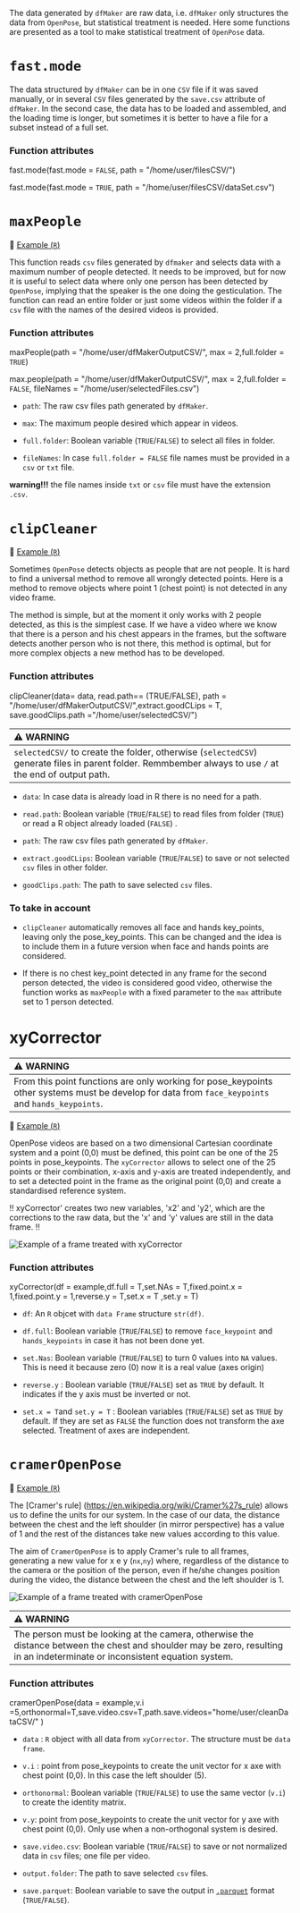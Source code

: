 
The data generated by `dfMaker` are raw data, i.e. `dfMaker` only structures the data from `OpenPose`, but statistical treatment is needed. Here some functions are presented as a tool to make statistical treatment of `OpenPose` data.

# `fast.mode`

The data structured by `dfMaker` can be in one `CSV` file if it was saved manually, or in several `CSV` files generated by the `save.csv` attribute of `dfMaker`. In the second case, the data has to be loaded and assembled, and the loading time is longer, but sometimes it is better to have a file for a subset instead of a full set.

### Function attributes

fast.mode(fast.mode = `FALSE`, path = "/home/user/filesCSV/")

fast.mode(fast.mode = `TRUE`, path = "/home/user/filesCSV/dataSet.csv")

# `maxPeople`

:notebook: [Example (`R`)](functionsExamples/maxPeopleExample.R)

This function reads `csv` files generated by `dfmaker` and selects data with a maximum number of people detected. It needs to be improved, but for now it is useful to select data where only one person has been detected by `OpenPose`, implying that the speaker is the one doing the gesticulation. The function can read an entire folder or just some videos within the folder if a `csv` file with the names of the desired videos is provided.

### Function attributes

maxPeople(path = "/home/user/dfMakerOutputCSV/", max = 2,full.folder = `TRUE`)

max.people(path = "/home/user/dfMakerOutputCSV/", max = 2,full.folder = `FALSE`, fileNames = "/home/user/selectedFiles.csv")

-   `path`: The raw csv files path generated by `dfMaker`.

-   `max`: The maximum people desired which appear in videos.

-   `full.folder`: Boolean variable (`TRUE`/`FALSE`) to select all files in folder.

-   `fileNames`: In case `full.folder = FALSE` file names must be provided in a `csv` or `txt` file.

**warning!!!** the file names inside `txt` or `csv` file must have the extension `.csv`.

# `clipCleaner`


:notebook: [Example (`R`)](functionsExamples/clipCleanerExample.R)



Sometimes `OpenPose` detects objects as people that are not people. It is hard to find a universal method to remove all wrongly detected points. Here is a method to remove objects where point 1 (chest point) is not detected in any video frame.

The method is simple, but at the moment it only works with 2 people detected, as this is the simplest case. If we have a video where we know that there is a person and his chest appears in the frames, but the software detects another person who is not there, this method is optimal, but for more complex objects a new method has to be developed.

### Function attributes

clipCleaner(data= data, read.path== (TRUE/FALSE), path = "/home/user/dfMakerOutputCSV/",extract.goodCLips = T, save.goodClips.path ="/home/user/selectedCSV/")

| :warning: WARNING                                                                                                                                       |
|:-----------------------------------------------------------------------|
| `selectedCSV/` to create the folder, otherwise (`selectedCSV`) generate files in parent folder. Remmbember always to use `/` at the end of output path. |

-   `data`: In case data is already load in R there is no need for a path.

-   `read.path`:  Boolean variable (`TRUE`/`FALSE`) to read files from folder (`TRUE`) or read a R object already loaded (`FALSE`) .

-   `path`: The raw csv files path generated by `dfMaker`.

-   `extract.goodCLips`: Boolean variable (`TRUE`/`FALSE`) to save or not selected `csv` files in other folder.

-   `goodClips.path`: The path to save selected `csv` files.

### To take in account

- `clipCleaner` automatically removes all face and hands key_points, leaving only the pose_key_points. This can be changed and the idea is to include them in a future version when face and hands points are considered.

- If there is no chest key_point detected in any frame for the second person detected, the video is considered good video, otherwise the function works as `maxPeople` with a fixed parameter to the `max` attribute set to 1 person detected.

# xyCorrector

| :warning: WARNING                                                                                                                                 |
|:-----------------------------------------------------------------------|
| From this point functions are only working for pose_keypoints other systems must be develop for data from `face_keypoints` and `hands_keypoints`. |

:notebook: [Example (`R`)](functionsExamples/xyCorrectorExample.R)

OpenPose videos are based on a two dimensional Cartesian coordinate system and a point (0,0) must be defined, this point can be one of the 25 points in pose_keypoints. The `xyCorrector` allows to select one of the 25 points or their combination, x-axis and y-axis are treated independently, and to set a detected point in the frame as the original point (0,0) and create a standardised reference system.


:bangbang: xyCorrector' creates two new variables, 'x2' and 'y2', which are the corrections to the raw data, but the 'x' and 'y' values are still in the data frame. :bangbang:

 ![Example of a frame treated with xyCorrector](functionsExamples/xyCorrectorPlot.png)

### Function attributes

xyCorrector(df = example,df.full = T,set.NAs = T,fixed.point.x = 1,fixed.point.y = 1,reverse.y = T,set.x = T ,set.y = T)

-   `df`: An `R` objcet with `data Frame` structure `str(df)`.

-   `df.full`: Boolean variable (`TRUE`/`FALSE`) to remove `face_keypoint` and `hands_keypoints` in case it has not been done yet.

-   `set.Nas`: Boolean variable (`TRUE`/`FALSE`) to turn 0 values into `NA` values. This is need it because zero (0) now it is a real value (axes origin)

-   `reverse.y` : Boolean variable (`TRUE`/`FALSE`) set as `TRUE` by default. It indicates if the y axis must be inverted or not.

-   `set.x = T`and `set.y = T` : Boolean variables (`TRUE`/`FALSE`) set as `TRUE` by default. If they are set as `FALSE` the function does not transform the axe selected. Treatment of axes are independent.


# `cramerOpenPose`

:notebook: [Example (`R`)](functionsExamples/cramerOpenPoseExample.R)


The [Cramer's rule] (https://en.wikipedia.org/wiki/Cramer%27s_rule) allows us to define the units for our system. In the case of our data, the distance between the chest and the left shoulder (in mirror perspective) has a value of 1 and the rest of the distances take new values according to this value.

The aim of `CramerOpenPose` is to apply Cramer's rule to all frames, generating a new value for x e y (`nx`,`ny`) where, regardless of the distance to the camera or the position of the person, even if he/she changes position during the video, the distance between the chest and the left shoulder is 1.

 ![Example of a frame treated with cramerOpenPose](functionsExamples/cramerOpenPoseExample.png)


| :warning: WARNING                                                                                                                                 |
|:-----------------------------------------------------------------------|
| The person must be looking at the camera, otherwise the distance between the chest and shoulder may be zero, resulting in an indeterminate or inconsistent equation system.    |


### Function attributes

cramerOpenPose(data = example,v.i =5,orthonormal=T,save.video.csv=T,path.save.videos="home/user/cleanDataCSV/" )


* `data` : `R` object with all data from `xyCorrector`. The structure must be `data frame`.

* `v.i` : point from pose_keypoints to create the unit vector for x axe with chest point (0,0). In this case the left shoulder (5).

* `orthonormal`:  Boolean variable (`TRUE`/`FALSE`) to use the same vector (`v.i`) to create the identity matrix.

*  `v.y`: point from pose_keypoints to create the unit vector for y axe with chest point (0,0). Only use when a non-orthogonal system  is desired.

* `save.video.csv`: Boolean variable (`TRUE`/`FALSE`) to save or not normalized data in `csv` files; one file per video.

* `output.folder`: The path to save selected `csv` files.

* `save.parquet`: Boolean variable to save the output in [`.parquet`](https://github.com/apache/parquet-format) format  (`TRUE`/`FALSE`).

